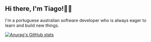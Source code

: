 ## Hi there, I'm Tiago!👋🏼

I'm a portuguese australian software developer who is always eager to learn and build new things. 

[![Anurag's GitHub stats](https://github-readme-stats.vercel.app/api?username=Tiago-Patricio&theme=graywhite)](https://github.com/anuraghazra/github-readme-stats)





